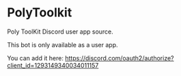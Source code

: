 # PolyToolkit
Poly ToolKit Discord user app source.

This bot is only available as a user app.

You can add it here: https://discord.com/oauth2/authorize?client_id=1293149340034011157
